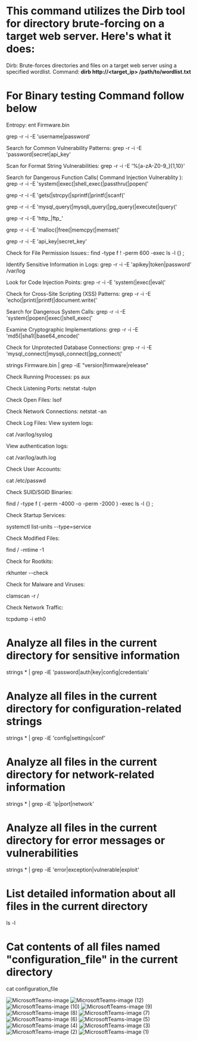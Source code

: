 
# This command utilizes the Dirb tool for directory brute-forcing on a target web server. Here's what it does:
Dirb: Brute-forces directories and files on a target web server using a specified wordlist.
Command: **dirb http://<target_ip> /path/to/wordlist.txt**



# For Binary testing Command follow below
Entropy:
ent Firmware.bin

grep -r -i -E 'username|password'

Search for Common Vulnerability Patterns:        grep -r -i -E 'password|secret|api_key'


Scan for Format String Vulnerabilities:         grep -r -i -E '%[a-zA-Z0-9_]{1,10}' 

Search for Dangerous Function Calls( Command Injection Vulnerablity ):          grep -r -i -E 'system\(|exec\(|shell_exec\(|passthru\(|popen\(' 


grep -r -i -E 'gets\(|strcpy\(|sprintf\(|printf\(|scanf\('

grep -r -i -E 'mysql_query\(|mysqli_query\(|pg_query\(|execute\(|query\('


grep -r -i -E 'http_|ftp_'

grep -r -i -E 'malloc\(|free\(|memcpy\(|memset\('


grep -r -i -E 'api_key|secret_key'


Check for File Permission Issues::         find -type f ! -perm 600 -exec ls -l {} \;

Identify Sensitive Information in Logs:          grep -r -i -E 'apikey|token|password' /var/log 

Look for Code Injection Points:             grep -r -i -E 'system\(|exec\(|eval\('


Check for Cross-Site Scripting (XSS) Patterns:          grep -r -i -E 'echo\(|print\(|printf\(|document\.write\('


Search for Dangerous System Calls:                grep -r -i -E 'system\(|popen\(|exec\(|shell_exec\('

Examine Cryptographic Implementations:            grep -r -i -E 'md5\(|sha1\(|base64_encode\('


Check for Unprotected Database Connections:        grep -r -i -E 'mysql_connect\(|mysqli_connect\(|pg_connect\('


strings Firmware.bin | grep -iE "version|firmware|release"


Check Running Processes:
ps aux

Check Listening Ports:
netstat -tulpn

Check Open Files:
lsof

Check Network Connections:
netstat -an

Check Log Files:
View system logs:

cat /var/log/syslog

View authentication logs:

cat /var/log/auth.log

Check User Accounts:


cat /etc/passwd

Check SUID/SGID Binaries:


find / -type f \( -perm -4000 -o -perm -2000 \) -exec ls -l {} \;

Check Startup Services:

systemctl list-units --type=service

Check Modified Files:

find / -mtime -1

Check for Rootkits:


rkhunter --check

Check for Malware and Viruses:

clamscan -r /

Check Network Traffic:


tcpdump -i eth0



# Analyze all files in the current directory for sensitive information
strings * | grep -iE 'password|auth|key|config|credentials'

# Analyze all files in the current directory for configuration-related strings
strings * | grep -iE 'config|settings|conf'

# Analyze all files in the current directory for network-related information
strings * | grep -iE 'ip|port|network'

# Analyze all files in the current directory for error messages or vulnerabilities
strings * | grep -iE 'error|exception|vulnerable|exploit'

# List detailed information about all files in the current directory
ls -l

# Cat contents of all files named "configuration_file" in the current directory
cat configuration_file


![MicrosoftTeams-image](https://github.com/ShravanSinghRathore/ShravanSinghRathore/assets/161594463/97169dbd-e5c1-4a0d-880f-e614cdcd81a8)
![MicrosoftTeams-image (12)](https://github.com/ShravanSinghRathore/ShravanSinghRathore/assets/161594463/61d0ed31-93eb-4d72-be90-9ce3984e8f91)
![MicrosoftTeams-image (10)](https://github.com/ShravanSinghRathore/ShravanSinghRathore/assets/161594463/a5d4280a-c343-4b3c-9b6a-d74e589bb82e)
![MicrosoftTeams-image (9)](https://github.com/ShravanSinghRathore/ShravanSinghRathore/assets/161594463/016706b4-37fb-47f6-b3a2-2e564f222359)
![MicrosoftTeams-image (8)](https://github.com/ShravanSinghRathore/ShravanSinghRathore/assets/161594463/9baf14c6-e39d-4deb-8ef2-02ad581b44cb)
![MicrosoftTeams-image (7)](https://github.com/ShravanSinghRathore/ShravanSinghRathore/assets/161594463/e587e9df-884d-4c18-a982-5a3db630dd5a)
![MicrosoftTeams-image (6)](https://github.com/ShravanSinghRathore/ShravanSinghRathore/assets/161594463/62452c07-0eec-43da-bc36-68797b9b583c)
![MicrosoftTeams-image (5)](https://github.com/ShravanSinghRathore/ShravanSinghRathore/assets/161594463/8816d979-4a99-47f0-becf-2d36789d5f4e)
![MicrosoftTeams-image (4)](https://github.com/ShravanSinghRathore/ShravanSinghRathore/assets/161594463/45b8ac65-35e1-4809-a581-901d31314053)
![MicrosoftTeams-image (3)](https://github.com/ShravanSinghRathore/ShravanSinghRathore/assets/161594463/ad088607-80d6-4591-add2-d3cf3ed70191)
![MicrosoftTeams-image (2)](https://github.com/ShravanSinghRathore/ShravanSinghRathore/assets/161594463/e52401a0-7921-47b6-b425-8f9caf4ee60a)
![MicrosoftTeams-image (1)](https://github.com/ShravanSinghRathore/ShravanSinghRathore/assets/161594463/672c440f-0195-4a94-a451-81381c14a647)

